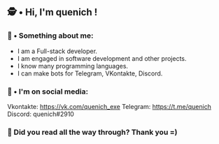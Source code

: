 ## 🕵️‍ • Hi, I'm quenich !

### 📖 • Something about me:
- I am a Full-stack developer.⠀
- I am engaged in software development and other projects.
- I know many programming languages.
- I can make bots for Telegram, VKontakte, Discord.

### 🧩 • I'm on social media:
Vkontakte: https://vk.com/quenich_exe
Telegram: https://t.me/quenich
Discord: quenich#2910

### 👀 Did you read all the way through? Thank you =)
